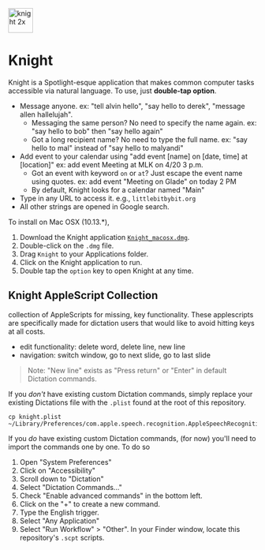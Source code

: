 <img width="50" alt="knight 2x" src="https://user-images.githubusercontent.com/2068077/39094319-73515772-45e2-11e8-99b4-6243bdcc11b2.png">

# Knight

Knight is a Spotlight-esque application that makes common computer tasks accessible via natural language. To use, just **double-tap option**.

- Message anyone. ex: "tell alvin hello", "say hello to derek", "message allen hallelujah".
    - Messaging the same person? No need to specify the name again. ex: "say hello to bob" then "say hello again"
    - Got a long recipient name? No need to type the full name. ex: "say hello to mal" instead of "say hello to malyandi"
- Add event to your calendar using "add event [name] on [date, time] at [location]" ex: add event Meeting at MLK on 4/20 3 p.m.
    - Got an event with keyword `on` or `at`? Just escape the event name using quotes. ex: add event "Meeting on Glade" on today 2 PM
    - By default, Knight looks for a calendar named "Main"
- Type in any URL to access it. e.g., `littlebitbybit.org`
- All other strings are opened in Google search.

To install on Mac OSX (10.13.*),

1. Download the Knight application [`Knight_macosx.dmg`](http://github.com/alvinwan/knight/tree/master/Knight_macosx.dmg).
2. Double-click on the `.dmg` file.
3. Drag `Knight` to your Applications folder.
4. Click on the Knight application to run.
5. Double tap the `option` key to open Knight at any time.

## Knight AppleScript Collection
collection of AppleScripts for missing, key functionality. These applescripts are specifically made for dictation users that would like to avoid hitting keys at all costs.

- edit functionality: delete word, delete line, new line
- navigation: switch window, go to next slide, go to last slide

> Note: "New line" exists as "Press return" or "Enter" in default Dictation commands.

If you *don't* have existing custom Dictation commands, simply replace your existing Dictations file with the `.plist` found at the root of this repository.

```
cp knight.plist ~/Library/Preferences/com.apple.speech.recognition.AppleSpeechRecognition.CustomCommands.plist
```

If you *do* have existing custom Dictation commands, (for now) you'll need to import the commands one by one. To do so

1. Open "System Preferences"
2. Click on "Accessibility"
3. Scroll down to "Dictation"
4. Select "Dictation Commands..."
5. Check "Enable advanced commands" in the bottom left.
6. Click on the "+" to create a new command.
7. Type the English trigger.
8. Select "Any Application"
9. Select "Run Workflow" > "Other". In your Finder window, locate this repository's `.scpt` scripts.
